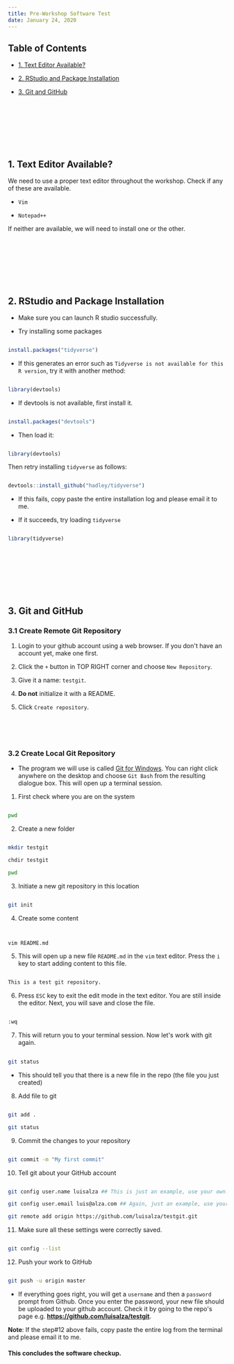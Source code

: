 ```yaml
---
title: Pre-Workshop Software Test
date: January 24, 2020
---
```


## Table of Contents

- [1. Text Editor Available?](#text-editor-available)

- [2. RStudio and Package Installation](#rstudio-and-package-installation)

- [3. Git and GitHub](#git-and-github)


<br>
<br>
<br>
<br>
<br>
<br>

## 1. Text Editor Available?

We need to use a proper text editor throughout the workshop.  Check if any of these are available.

- ``Vim``

- ``Notepad++``

If neither are available, we will need to install one or the other.

<br>
<br>
<br>
<br>
<br>
<br>


## 2. RStudio and Package Installation

- Make sure you can launch R studio successfully.

- Try installing some packages

```r

install.packages("tidyverse")

```

- If this generates an error such as ``Tidyverse is not available for this R version``, try it with another method:

```r

library(devtools)

```

- If devtools is not available, first install it.


```r

install.packages("devtools")

```

- Then load it:

```r

library(devtools)


```

Then retry installing ``tidyverse`` as follows:

```r

devtools::install_github("hadley/tidyverse")

```

- If this fails, copy paste the entire installation log and please email it to me.

- If it succeeds, try loading ``tidyverse``


```r

library(tidyverse)

```

<br>
<br>
<br>
<br>
<br>
<br>



## 3. Git and GitHub

### 3.1 Create Remote Git Repository

1. Login to your github account using a web browser.  If you don't have an account yet, make one first.

2. Click the ``+`` button in TOP RIGHT corner and choose ``New Repository``.

3. Give it a name: ``testgit``.

4. **Do not** initialize it with a README.

5. Click ``Create repository``.


<br>
<br>
<br>

### 3.2 Create Local Git Repository

- The program we will use is called [Git for Windows](https://gitforwindows.org).  You can right click anywhere on the desktop and choose ``Git Bash`` from the resulting dialogue box.  This will open up a terminal session.  


1. First check where you are on the system

```bash

pwd

```

2. Create a new folder

```bash

mkdir testgit

chdir testgit

pwd

```

3. Initiate a new git repository in this location


```bash

git init

```


4. Create some content

```bash


vim README.md

```

5. This will open up a new file ``README.md`` in the ``vim`` text editor.  Press the ``i`` key to start adding content to this file.

```bash

This is a test git repository.

```

6. Press ``ESC`` key to exit the edit mode in the text editor.  You are still inside the editor.  Next, you will save and close the file.

```bash

:wq

```

7. This will return  you to your terminal session.  Now let's work with git again.

```bash
 
git status

```

- This should tell you that there is a new file in the repo (the file you just created)

8. Add file to git

```bash

git add .

git status

```

9. Commit the changes to your repository

```bash

git commit -m "My first commit"

```

10. Tell git about your GitHub account


```bash

git config user.name luisalza ## This is just an example, use your own.

git config user.email luis@alza.com ## Again, just an example, use your own.

git remote add origin https://github.com/luisalza/testgit.git

```

11. Make sure all these settings were correctly saved.

```bash

git config --list

```

12. Push your work to GitHub

```bash

git push -u origin master

```

- If everything goes right, you will get a ``username`` and then a ``password`` prompt from Github.  Once you enter the password, your new file should be uploaded to your github account.  Check it by going to the repo's page e.g. **https://github.com/luisalza/testgit**.

**Note**: If the step#12 above fails, copy paste the entire log from the terminal and please email it to me.


#### This concludes the software checkup.



 

